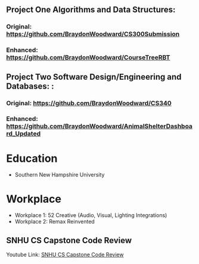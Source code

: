 ## Project One Algorithms and Data Structures:
### Original: https://github.com/BraydonWoodward/CS300Submission
### Enhanced: https://github.com/BraydonWoodward/CourseTreeRBT

## Project Two Software Design/Engineering and Databases: :
### Original: https://github.com/BraydonWoodward/CS340
### Enhanced: https://github.com/BraydonWoodward/AnimalShelterDashboard_Updated

# Education
- Southern New Hampshire University

# Workplace
- Workplace 1: 52 Creative (Audio, Visual, Lighting Integrations)
- Workplace 2: Remax Reinvented

## SNHU CS Capstone Code Review
Youtube Link: [SNHU CS Capstone Code Review](https://www.youtube.com/watch?v=pOqaEoRmagc)
